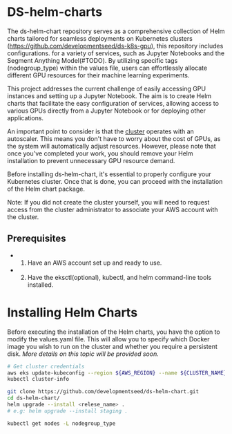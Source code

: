 # DS-helm-charts


The ds-helm-chart repository serves as a comprehensive collection of Helm charts tailored for seamless deployments on Kubernetes clusters (https://github.com/developmentseed/ds-k8s-gpu), this repository includes configurations. for a variety of services, such as Jupyter Notebooks and the Segment Anything Model(#TODO). By utilizing specific tags (nodegroup_type) within the values file, users can effortlessly allocate different GPU resources for their machine learning experiments.

This project addresses the current challenge of easily accessing GPU instances and setting up a Jupyter Notebook. The aim is to create Helm charts that facilitate the easy configuration of services, allowing access to various GPUs directly from a Jupyter Notebook or for deploying other applications.


An important point to consider is that the [cluster](https://github.com/developmentseed/ds-k8s-gpu) operates with an autoscaler. This means you don't have to worry about the cost of GPUs, as the system will automatically adjust resources. However, please note that once you've completed your work, you should remove your Helm installation to prevent unnecessary GPU resource demand.


Before installing ds-helm-chart, it's essential to properly configure your Kubernetes cluster. Once that is done, you can proceed with the installation of the Helm chart package.

Note: If you did not create the cluster yourself, you will need to request access from the cluster administrator to associate your AWS account with the cluster.

## Prerequisites

- 1. Have an AWS account set up and ready to use.
- 2. Have the eksctl(optional), kubectl, and helm command-line tools installed.

# Installing Helm Charts

Before executing the installation of the Helm charts, you have the option to modify the values.yaml file. This will allow you to specify which Docker image you wish to run on the cluster and whether you require a persistent disk. *More details on this topic will be provided soon.*

```sh
# Get cluster credentials
aws eks update-kubeconfig --region ${AWS_REGION} --name ${CLUSTER_NAME}
kubectl cluster-info

git clone https://github.com/developmentseed/ds-helm-chart.git
cd ds-helm-chart/
helm upgrade --install <relese_name> .
# e.g: helm upgrade --install staging .
```

```sh
kubectl get nodes -L nodegroup_type
```


